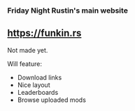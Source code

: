 ### Friday Night Rustin's main website
## https://funkin.rs

Not made yet.

Will feature:
- Download links
- Nice layout
- Leaderboards
- Browse uploaded mods
